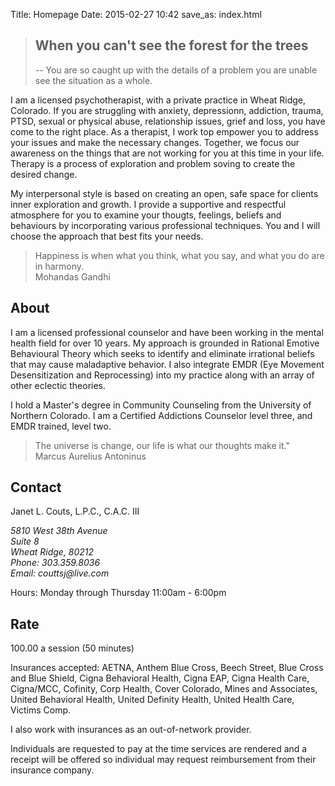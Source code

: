 Title: Homepage
Date: 2015-02-27 10:42
save_as: index.html

<div class="banner" data-parallax="scroll" data-image-src="/assets/images/fall_2.jpg">
<div class="quote">
  <blockquote><h2>When you can't see the forest for the trees</h2> <p>-- You are so caught up with the details of a problem you are unable see the situation as a whole.</p></blockquote>
</div>
</div>

<div class="container" markdown="1">
<div class="section_light" markdown="1">

I am a licensed psychotherapist, with a private practice in Wheat Ridge, Colorado.  If you are struggling with anxiety, depressionn, addiction, trauma, PTSD, sexual or physical abuse, relationship issues, grief and loss, you have come to the right place.  As a therapist, I work top empower you to address your issues and make the necessary changes.  Together, we focus our awareness on the things that are not working for you at this time in your life.  Therapy is a process of exploration and problem soving to create the desired change.  

My interpersonal style is based on creating an open, safe space for clients inner exploration and growth.  I provide a supportive and respectful atmosphere for you to examine your thougts, feelings, beliefs and behaviours by incorporating various professional techniques.  You and I will choose the approach that best fits your needs.

</div>
</div>

<div class="quote" data-parallax="scroll" data-image-src="/assets/images/fall_1.jpg">
<blockquote class="blockquote-reverse">Happiness is when what you think, what you say, and what you do are in harmony. <footer>Mohandas Gandhi</footer></blockquote>
</div>

<div markdown="1">
<div class="container" markdown="1">
<div class="section_light" markdown="1">

## About

I am a licensed professional counselor and have been working in the mental health field for over 10 years.  My approach is grounded in Rational Emotive Behavioural Theory which seeks to identify and eliminate irrational beliefs that may cause maladaptive behavior.  I also integrate EMDR (Eye Movement Desensitization and Reprocessing) into my practice along with an array of other eclectic theories.  

I hold a Master's degree in Community Counseling from the University of Northern Colorado.  I am a Certified Addictions Counselor level three, and EMDR trained, level two.  

</div>
</div>
</div>

<div class="quote" data-parallax="scroll" data-image-src="/assets/images/fall_2.jpg">
<blockquote class="blockquote-reverse">The universe is change, our life is what our thoughts make it."<footer>Marcus Aurelius Antoninus</footer></blockquote>
</div>

<div class="container-fullwidth">
  <div class="map-overlay" onClick="style.pointerEvents='none'"></div>
  <div id="contact-map" class="col-md-6"></div>
</div>

<div class="container" markdown="1">
<div class="section_light" markdown="1">

## Contact

Janet L. Couts, L.P.C., C.A.C. III

<address>
    5810 West 38th Avenue<br />
    Suite 8<br />
    Wheat Ridge, 80212
</address>

<address>
    Phone: 303.359.8036<br />
    Email: couttsj@live.com
</address>

Hours: Monday through Thursday 11:00am - 6:00pm

## Rate

100.00 a session (50 minutes)

Insurances accepted: AETNA, Anthem Blue Cross, Beech Street, Blue Cross and Blue Shield, Cigna Behavioral Health, Cigna EAP, Cigna Health Care, Cigna/MCC, Cofinity, Corp Health, Cover Colorado, Mines and Associates, United Behavioral Health, United Definity Health, United Health Care, Victims Comp.

I also work with insurances as an out-of-network provider.

Individuals are requested to pay at the time services are rendered and a receipt will be offered so individual may request reimbursement from their insurance company.

</div>
</div>


<script src="//maps.google.com/maps/api/js?sensor=false"></script>
<script>	
  function init_map() {
    var var_location = new google.maps.LatLng(39.76898,-105.06117);

    var var_mapoptions = {
        center: var_location,
        zoom: 14 
    };

    var var_marker = new google.maps.Marker({
        position: var_location,
        map: var_map,
        title:"JLC Counseling"});

    var var_map = new google.maps.Map(document.getElementById("contact-map"),
        var_mapoptions);

    var_marker.setMap(var_map);	

  }

  google.maps.event.addDomListener(window, 'load', init_map);
</script>
